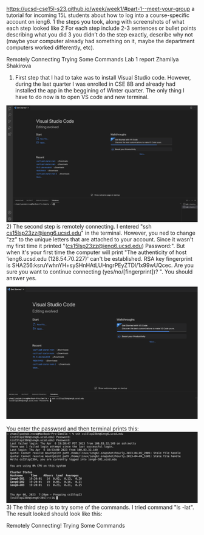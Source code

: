 https://ucsd-cse15l-s23.github.io/week/week1/#part-1--meet-your-group 
a tutorial for incoming 15L students about how to log into a course-specific account on ieng6. 
1 the steps you took, along with screenshots of what each step looked like
2 For each step include 2-3 sentences or bullet points describing what you did
3 you didn’t do the step exactly, describe why not (maybe your computer already had something on it, maybe the department computers worked differently, etc).

Remotely Connecting
Trying Some Commands
       Lab 1 report Zhamilya Shakirova
1) First step that I had to take was to install Visual Studio code. However, during the last quarter I was enrolled in CSE 8B and already had installed the app in the beggining of Winter quarter. The only thing I have to do now is to open VS code and new terminal.

![Image](VS.png)
2)  The second step is remotely connecting. I entered "ssh cs15lsp23zz@ieng6.ucsd.edu" in the terminal. However, you ned to change "zz" to the unique letters that are attached to your account. Since it wasn't my first time it printed "(cs15lsp23zz@ieng6.ucsd.edu) Password:". But when it's your first time the computer will print "The authenticity of host 'ieng6.ucsd.edu (128.54.70.227)' can't be established. RSA key fingerprint is SHA256:ksruYwhnYH+sySHnHAtLUHngrPEyZTDl/1x99wUQcec. Are you sure you want to continue connecting (yes/no/[fingerprint])? ". You should answer yes.
  
![Image](VS2.png)

You enter the password and then terminal prints this:
![Image](VS3.png)
3) The third step is to try some of the commands. I tried command "ls -lat". The result looked should look like this:


Remotely Connecting!
Trying Some Commands
